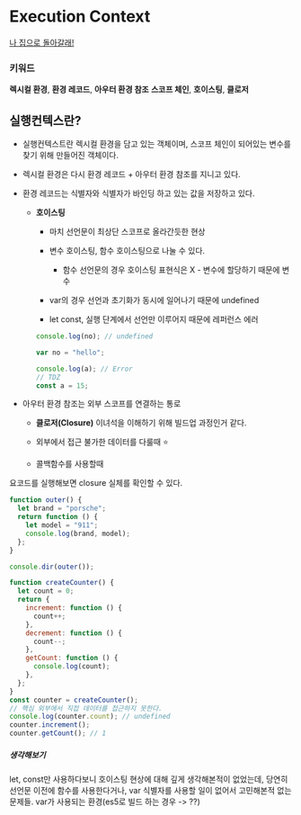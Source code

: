 # Execution Context

[나 집으로 돌아갈래!](/README.md)

### 키워드

**렉시컬 환경**, **환경 레코드**, **아우터 환경 참조**
**스코프 체인**, **호이스팅**, **클로저**

## 실행컨텍스란?

- 실행컨텍스트란 렉시컬 환경을 담고 있는 객체이며, 스코프 체인이 되어있는 변수를 찾기 위해 만들어진 객체이다.

- 렉시컬 환경은 다시 환경 레코드 + 아우터 환경 참조를 지니고 있다.

- 환경 레코드는 식별자와 식별자가 바인딩 하고 있는 값을 저장하고 있다.

  - **호이스팅**

    - 마치 선언문이 최상단 스코프로 올라간듯한 현상

    - 변수 호이스팅, 함수 호이스팅으로 나눌 수 있다.

      - 함수 선언문의 경우 호이스팅 표현식은 X - 변수에 할당하기 때문에 변수

    - var의 경우 선언과 초기화가 동시에 일어나기 때문에 undefined

    - let const, 실행 단계에서 선언만 이루어지 때문에 레퍼런스 에러

    ```js
    console.log(no); // undefined

    var no = "hello";

    console.log(a); // Error
    // TDZ
    const a = 15;
    ```

- 아우터 환경 참조는 외부 스코프를 연결하는 통로

  - **클로저(Closure)**
    이녀석을 이해하기 위해 빌드업 과정인거 같다.

  - 외부에서 접근 불가한 데이터를 다룰때 ⭐️
  - 콜백함수를 사용할때

요코드를 실행해보면 closure 실체를 확인할 수 있다.

```js
function outer() {
  let brand = "porsche";
  return function () {
    let model = "911";
    console.log(brand, model);
  };
}

console.dir(outer());
```

```js
function createCounter() {
  let count = 0;
  return {
    increment: function () {
      count++;
    },
    decrement: function () {
      count--;
    },
    getCount: function () {
      console.log(count);
    },
  };
}
const counter = createCounter();
// 핵심 외부에서 직접 데이터를 접근하지 못한다.
console.log(counter.count); // undefined
counter.increment();
counter.getCount(); // 1
```

##### 생각해보기

let, const만 사용하다보니 호이스팅 현상에 대해 깊게 생각해본적이 없었는데,
당연히 선언문 이전에 함수를 사용한다거나, var 식별자를 사용할 일이 없어서 고민해본적 없는 문제들. var가 사용되는 환경(es5로 빌드 하는 경우 -> ??)
